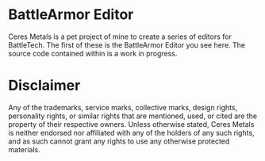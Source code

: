 # BattleArmor Editor

Ceres Metals is a pet project of mine to create a series of editors for BattleTech. The first of these is the BattleArmor Editor you see here. The source code contained within is a work in progress.

# Disclaimer

Any of the trademarks, service marks, collective marks, design rights, personality rights, or similar rights that are mentioned, used, or cited are the property of their respective owners. Unless otherwise stated, Ceres Metals is neither endorsed nor affiliated with any of the holders of any such rights, and as such cannot grant any rights to use any otherwise protected materials. 


